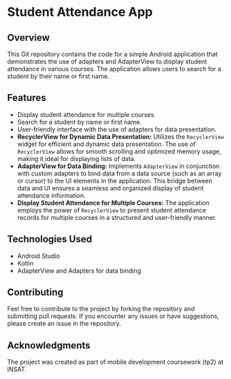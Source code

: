 # Student Attendance App

## Overview
This Git repository contains the code for a simple Android application that demonstrates the use of adapters and AdapterView to display student attendance in various courses. The application allows users to search for a student by their name or first name.

## Features
- Display student attendance for multiple courses.
- Search for a student by name or first name.
- User-friendly interface with the use of adapters for data presentation.
- **RecyclerView for Dynamic Data Presentation:** Utilizes the `RecyclerView` widget for efficient and dynamic data presentation. The use of `RecyclerView` allows for smooth scrolling and optimized memory usage, making it ideal for displaying lists of data.
- **AdapterView for Data Binding:** Implements `AdapterView` in conjunction with custom adapters to bind data from a data source (such as an array or cursor) to the UI elements in the application. This bridge between data and UI ensures a seamless and organized display of student attendance information.
- **Display Student Attendance for Multiple Courses:** The application employs the power of `RecyclerView` to present student attendance records for multiple courses in a structured and user-friendly manner.


## Technologies Used
- Android Studio
- Kotlin 
- AdapterView and Adapters for data binding

## Contributing
Feel free to contribute to the project by forking the repository and submitting pull requests. If you encounter any issues or have suggestions, please create an issue in the repository.

## Acknowledgments
The project was created as part of mobile development coursework (tp2) at INSAT.
